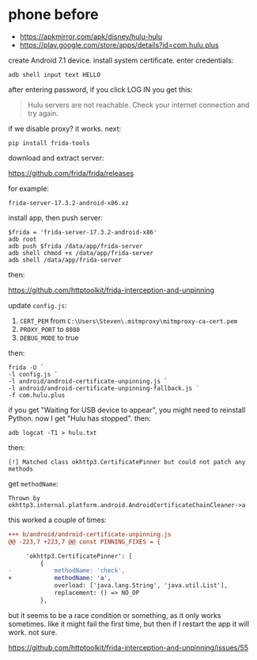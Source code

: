 # phone before

- https://apkmirror.com/apk/disney/hulu-hulu
- https://play.google.com/store/apps/details?id=com.hulu.plus

create Android 7.1 device. install system certificate. enter credentials:

~~~
adb shell input text HELLO
~~~

after entering password, if you click LOG IN you get this:

> Hulu servers are not reachable. Check your internet connection and try again.

if we disable proxy? it works. next:

~~~
pip install frida-tools
~~~

download and extract server:

https://github.com/frida/frida/releases

for example:

~~~
frida-server-17.3.2-android-x86.xz 
~~~

install app, then push server:

~~~
$frida = 'frida-server-17.3.2-android-x86'
adb root
adb push $frida /data/app/frida-server
adb shell chmod +x /data/app/frida-server
adb shell /data/app/frida-server
~~~

then:

https://github.com/httptoolkit/frida-interception-and-unpinning

update `config.js`:

1. `CERT_PEM` from `C:\Users\Steven\.mitmproxy\mitmproxy-ca-cert.pem`
2. `PROXY_PORT` to `8080`
3. `DEBUG_MODE` to true

then:

~~~
frida -U `
-l config.js `
-l android/android-certificate-unpinning.js `
-l android/android-certificate-unpinning-fallback.js `
-f com.hulu.plus
~~~

if you get "Waiting for USB device to appear", you might need to reinstall
Python. now I get "Hulu has stopped". then:

~~~
adb logcat -T1 > hulu.txt
~~~

then:

~~~
[!] Matched class okhttp3.CertificatePinner but could not patch any methods
~~~

get `methodName`:

~~~
Thrown by okhttp3.internal.platform.android.AndroidCertificateChainCleaner->a
~~~

this worked a couple of times:

~~~diff
+++ b/android/android-certificate-unpinning.js
@@ -223,7 +223,7 @@ const PINNING_FIXES = {

     'okhttp3.CertificatePinner': [
         {
-            methodName: 'check',
+            methodName: 'a',
             overload: ['java.lang.String', 'java.util.List'],
             replacement: () => NO_OP
         },
~~~

but it seems to be a race condition or something, as it only works sometimes.
like it might fail the first time, but then if I restart the app it will work.
not sure.

https://github.com/httptoolkit/frida-interception-and-unpinning/issues/55
